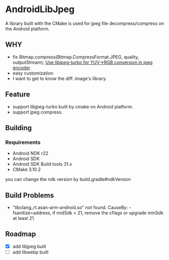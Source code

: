 # AndroidLibJpeg
A library built with the CMake is used for jpeg file decompress/compress on the Android platform.

## WHY

* fix Bitmap.compress(Bitmap.CompressFormat.JPEG, quality, outputStream); [Use libjpeg-turbo for YUV->RGB conversion in jpeg encoder](https://github.com/google/skia/commit/c7d01d3e1d3621907c27b283fb7f8b6e177c629d)
* easy customization
* I want to get to know the diff. image's library.

## Feature

* support libjpeg-turbo built by cmake on Android platform.
* support jpeg compress.

## Building
### Requirements
- Android NDK r22
- Android SDK
- Android SDK Build tools 31.x
- CMake 3.10.2

you can change the ndk version by build.gradle#ndkVersion

## Build Problems

* "libclang_rt.asan-arm-android.so" not found.  CauseBy: -fsanitize=address, if midSdk < 21, remove the cflags or upgrade minSdk at least 21.

## Roadmap

- [x] add libjpeg built
- [ ] add libwebp built
